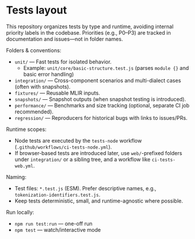 # Tests layout

This repository organizes tests by type and runtime, avoiding internal priority labels in the codebase. Priorities (e.g., P0–P3) are tracked in documentation and issues—not in folder names.

Folders & conventions:

- `unit/` — Fast tests for isolated behavior.
  - Example: `unit/core/basic-structure.test.js` (parses `module {}` and basic error handling)
- `integration/` — Cross-component scenarios and multi-dialect cases (often with snapshots).
- `fixtures/` — Reusable MLIR inputs.
- `snapshots/` — Snapshot outputs (when snapshot testing is introduced).
- `performance/` — Benchmarks and size tracking (optional, separate CI job recommended).
- `regression/` — Reproducers for historical bugs with links to issues/PRs.

Runtime scopes:

- Node tests are executed by the `tests-node` workflow (`.github/workflows/ci-tests-node.yml`).
- If browser-based tests are introduced later, use `web/`-prefixed folders under `integration/` or a sibling tree, and a workflow like `ci-tests-web.yml`.

Naming:

- Test files: `*.test.js` (ESM). Prefer descriptive names, e.g., `tokenization-identifiers.test.js`.
- Keep tests deterministic, small, and runtime-agnostic where possible.

Run locally:

- `npm run test:run` — one-off run
- `npm test` — watch/interactive mode
